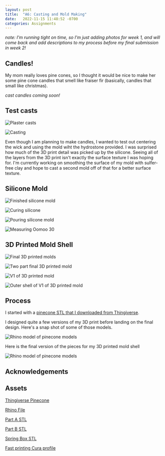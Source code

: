```yaml
---
layout: post
title:  "A6: Casting and Mold Making"
date:   2022-11-15 11:48:52 -0700
categories: Assignments
---
```


*note: I'm running tight on time, so I'm just adding photos for week 1, and will come back and add descriptions to my process before my final submission in week 2!*

## Candles! 

My mom really loves pine cones, so I thought it would be nice to make her some pine cone candles that smell like fraiser fir (basically, candles that small like christmas). 

*cast candles coming soon!*

## Test casts

![Plaster casts](/Digital-Fabrication/assets/images/A6-11.jpeg)

![Casting](/Digital-Fabrication/assets/images/A6-10.jpeg)

Even though I am planning to make candles, I wanted to test out centering the wick and using the mold wiht the hydrostone provided. I was surprised how much of the 3D print detail was picked up by the silicone. Seeing all of the layers from the 3D print isn't exactly the surface texture I was hoping for. I'm currently working on smoothing the surface of my mold with sulfer-free clay and hope to cast a second mold off of that for a better surface texture. 


## Silicone Mold

![Finished silicone mold](/Digital-Fabrication/assets/images/A6-2.jpeg)

![Curing silicone](/Digital-Fabrication/assets/images/A6-9.jpeg)

![Pouring silicone mold](/Digital-Fabrication/assets/images/A6-3.jpeg)

![Measuring Oomoo 30](/Digital-Fabrication/assets/images/A6-4.jpeg)

## 3D Printed Mold Shell

![Final 3D printed molds](/Digital-Fabrication/assets/images/A6-5.jpeg)

![Two part final 3D printed mold](/Digital-Fabrication/assets/images/A6-6.jpeg)

![V1 of 3D printed mold](/Digital-Fabrication/assets/images/A6-7.jpg)

![Outer shell of V1 of 3D printed mold](/Digital-Fabrication/assets/images/A6-8.jpeg)

## Process 

I started with a [pinecone STL that I downloaded from Thingiverse](https://www.thingiverse.com/thing:4678027).  

I designed quite a few versions of my 3D print before landing on the final design. Here's a snap shot of some of those models. 

![Rhino model of pinecone models](/Digital-Fabrication/assets/images/A6-1.png)

Here is the final version of the pieces for my 3D printed mold shell

![Rhino model of pinecone models](/Digital-Fabrication/assets/images/A6-12.png)

## Acknowledgements 

## Assets

[Thingiverse Pinecone](https://www.thingiverse.com/thing:4678027)

[Rhino File](/Digital-Fabrication/assets/files/Acorn%20mold.3dm)

[Part A STL](/Digital-Fabrication/assets/files/Acorn-Flat-A.stl)

[Part B STL](/Digital-Fabrication/assets/files/Acorn-Flat-B.stl)

[Spring Box STL](/Digital-Fabrication/assets/files/Acorn-Flat-B.stl)

[Fast printing Cura profile](/assets/files/Cura%20Fast%20Profile.curaprofile)